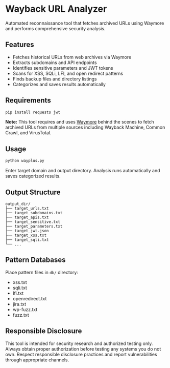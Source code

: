 # Wayback URL Analyzer

Automated reconnaissance tool that fetches archived URLs using Waymore and performs comprehensive security analysis.

## Features

-   Fetches historical URLs from web archives via Waymore
-   Extracts subdomains and API endpoints
-   Identifies sensitive parameters and JWT tokens
-   Scans for XSS, SQLi, LFI, and open redirect patterns
-   Finds backup files and directory listings
-   Categorizes and saves results automatically

## Requirements

```bash
pip install requests jwt
```

**Note:** This tool requires and uses [Waymore](https://github.com/xnl-h4ck3r/waymore) behind the scenes to fetch archived URLs from multiple sources including Wayback Machine, Common Crawl, and VirusTotal.

## Usage

```bash
python wayplus.py
```

Enter target domain and output directory. Analysis runs automatically and saves categorized results.

## Output Structure

```
output_dir/
├── target_urls.txt
├── target_subdomains.txt
├── target_apis.txt
├── target_sensitive.txt
├── target_parameters.txt
├── target_jwt.json
├── target_xss.txt
├── target_sqli.txt
└── ...
```

## Pattern Databases

Place pattern files in `db/` directory:

-   xss.txt
-   sqli.txt
-   lfi.txt
-   openredirect.txt
-   jira.txt
-   wp-fuzz.txt
-   fuzz.txt

## Responsible Disclosure

This tool is intended for security research and authorized testing only. Always obtain proper authorization before testing any systems you do not own. Respect responsible disclosure practices and report vulnerabilities through appropriate channels.
